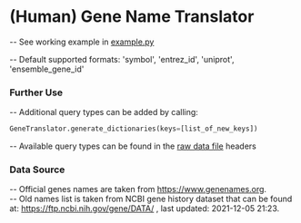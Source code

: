 
# (Human) Gene Name Translator

-- See working example in [example.py](https://github.com/pirakd/gene_name_translator/blob/main/example.py)

-- Default supported formats: 'symbol', 'entrez_id', 'uniprot', 'ensemble_gene_id'


### Further Use 
-- Additional query types can be added by calling: 
```python 
GeneTranslator.generate_dictionaries(keys=[list_of_new_keys])
```
-- Available query types can be found in the [raw data file](https://github.com/pirakd/gene_name_translator/blob/main/hgnc_complete_set.txt) headers

### Data Source 

-- Official genes names are taken from https://www.genenames.org.  
-- Old names list is taken from NCBI gene history dataset that can be found at: https://ftp.ncbi.nih.gov/gene/DATA/ , last updated: 2021-12-05 21:23.

